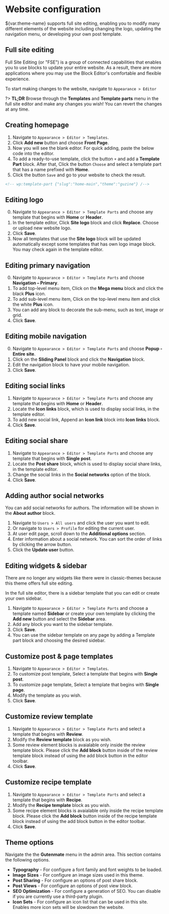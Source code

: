 # Website configuration

${var.theme-name} supports full site editing, enabling you to modify many different elements of the website including changing the logo, updating the navigation menu, or developing your own post template.

## Full site editing

Full Site Editing (or "FSE") is a group of connected capabilities that enables you to use blocks to update your entire website. As a result, there are more applications where you may use the Block Editor's comfortable and ﬂexible experience.

To start making changes to the website, navigate to `Appearance > Editor`

?> **TL;DR** Browse through the **Templates** and **Template parts** menu in the full site editor and make any changes you wish! You can revert the changes at any time.

## Creating homepage

1. Navigate to `Appearance > Editor > Templates`.
2. Click **Add new** button and choose **Front Page**.
3. Now you will see the blank editor. For quick adding, paste the below code into the editor.
4. To add a ready-to-use template, click the button `+` and add a **Template Part** block. After that, Click the button `Choose` and select a template part that has a name prefixed with **Home**.
5. Click the button `Save` and go to your website to check the result.

```html
<!-- wp:template-part {"slug":"home-main","theme":"guzine"} /-->
```

## Editing logo

0. Navigate to `Appearance > Editor > Template Parts` and choose any template that begins with **Home** or **Header**.
0. In the template editor, Click **Site logo** block and click **Replace**. Choose or upload new website logo.
0. Click **Save**.
0. Now all templates that use the **Site logo** block will be updated automatically except some templates that has own logo image block. You may check again in the template editor.

## Editing primary navigation

0. Navigate to `Appearance > Editor > Template Parts` and choose **Navigation – Primary**.
0. To add top-level menu item, Click on the **Mega menu** block and click the black **Plus** icon.
0. To add sub-level menu item, Click on the top-level menu item and click the white **Plus** icon.
0. You can add any block to decorate the sub-menu, such as text, image or grid.
0. Click **Save**.

## Editing mobile navigation

0. Navigate to `Appearance > Editor > Template Parts` and choose **Popup - Entire site**.
0. Click on the **Sliding Panel** block and click the **Navigation** block.
0. Edit the navigation block to have your mobile navigation.
0. Click **Save**.

## Editing social links

1. Navigate to `Appearance > Editor > Template Parts` and choose any template that begins with **Home** or **Header**.
2. Locate the **Icon links** block, which is used to display social links, in the template editor.
3. To add new social link, Append an **Icon link** block into **Icon links** block.
4. Click **Save**.

## Editing social share

1. Navigate to `Appearance > Editor > Template Parts` and choose any template that begins with **Single post**.
2. Locate the **Post share** block, which is used to display social share links, in the template editor.
3. Change the social links in the **Social networks** option of the block.
4. Click **Save**.

## Adding author social networks

You can add social networks for authors. The information will be shown in the **About author** block.

1. Navigate to `Users > All users` and click the user you want to edit.
2. Or navigate to `Users > Profile` for editing the current user.
3. At user edit page, scroll down to the **Additional options** section.
4. Enter information about a social network. You can sort the order of links by clicking the arrow button.
5. Click the **Update user** button.

## Editing widgets & sidebar

There are no longer any widgets like there were in classic-themes because this theme offers full site editing.

In the full site editor, there is a sidebar template that you can edit or create your own sidebar.

1. Navigate to `Appearance > Editor > Template Parts` and choose a template named **Sidebar** or create your own template by clicking the **Add new** button and select the **Sidebar** area.
2. Add any block you want to the sidebar template.
3. Click **Save**.
4. You can use the sidebar template on any page by adding a Template part block and choosing the desired sidebar.

## Customize post & page templates

1. Navigate to `Appearance > Editor > Templates`.
2. To customize post template, Select a template that begins with **Single post**.
3. To customize page template, Select a template that begins with **Single page**.
4. Modify the template as you wish.
5. Click **Save**.

## Customize review template

1. Navigate to `Appearance > Editor > Template Parts` and select a template that begins with **Review**.
2. Modify the **Review template** block as you wish.
3. Some review element blocks is avaialable only inside the review template block. Please click the **Add block** button inside of the review template block instead of using the add block button in the editor toolbar.
4. Click **Save**.

## Customize recipe template

1. Navigate to `Appearance > Editor > Template Parts` and select a template that begins with **Recipe**.
2. Modify the **Recipe template** block as you wish.
3. Some recipe element blocks is avaialable only inside the recipe template block. Please click the **Add block** button inside of the recipe template block instead of using the add block button in the editor toolbar.
4. Click **Save**.

## Theme options

Navigate the the **Gutenmate** menu in the admin area. This section contains the following options.

- **Typography** - For configure a font family and font weights to be loaded.
- **Image Sizes**  - For configure an image sizes used in this theme.
- **Post Sharing** - For configure an options of post share block.
- **Post Views** - For configure an options of post view block.
- **SEO Optimization** - For configure a generation of SEO. You can disable if you are currently use a third-party plugin.
- **Icon Sets** - For configure an icon list that can be used in this site. Enables more icon sets will be slowdown the website.
